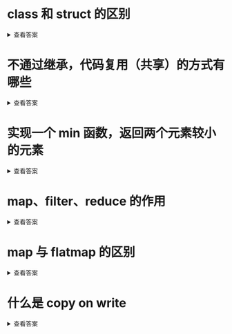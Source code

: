 
# class 和 struct 的区别
<details>
  <summary>查看答案</summary>
  
  `Class`是引用类型，给其他变量复制只是复制指针。`Struct`是值类型，给其他变量赋值是值的拷贝。`Class`可以继承，`Struct`不支持继承。`Class`每个成员变量都需要初始化，`Struct`不需要对每个成员变量初始化。
</details>

# 不通过继承，代码复用（共享）的方式有哪些
<details>
  <summary>查看答案</summary>
  
  - 公共函数
  - 协议
  - 扩展
</details>

# 实现一个 min 函数，返回两个元素较小的元素
<details>
  <summary>查看答案</summary>
  
  ```objc
  func min<T:Comparable>(_ left:T, _ right:T) -> T {
    return left > right ? right : left
  }
  ```
</details>

# map、filter、reduce 的作用
<details>
<summary>查看答案</summary>
  
- map可以通过闭包将元素转换称其他元素
> 比如将一组数组转换成字符串
```objc
let numbers:[Int] = [1,2,3,4,5]
let strings:[String]? = try? numbers.map{"\($0)"}
```
- filter可以将元素过滤组成另外的集合
> 比如将一组数字过滤掉小于3的
```objc
let numbers:[Int] = [1,2,3,4,5]
let filters = try? numbers.filter{$0<3}
```
- reduce是将数组合并称一个元素
> 算出一组数字的和
```objc
let numbers:[Int] = [1,2,3,4,5]
let reduce = try? numbers.reduce(0){$0+$1}
```
</details>

# map 与 flatmap 的区别
<details>
<summary>查看答案</summary>
  
`flatmap`可以将集合的空值过滤。
> ⚠️最新`flatmap`已经废弃，替换称`compactMap`
```swift
let numbers:[Int] = [1,2,3,4,5]
let maps = numbers.map{$0<3 ? nil:"\($0)"}
let flatmaps = numbers.compactMap{$0<3 ? nil:"\($0)"}
print(maps) // [nil, nil, Optional("3"), Optional("4"), Optional("5")]
print(flatmaps) // ["3", "4", "5"]
```
</details>

# 什么是 copy on write
<details>
<summary>查看答案</summary>
  
开始只复制引用类型，到真正赋值才真正的值拷贝。
</details>
